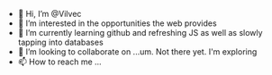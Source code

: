 - 👋 Hi, I’m @Vilvec
- 👀 I’m interested in the opportunities the web provides
- 🌱 I’m currently learning github and refreshing JS as well as slowly tapping into databases
- 💞️ I’m looking to collaborate on ...um. Not there yet. I'm exploring
- 📫 How to reach me ...

<!---
Vilvec/Vilvec is a ✨ special ✨ repository because its `README.md` (this file) appears on your GitHub profile.
You can click the Preview link to take a look at your changes.
--->
